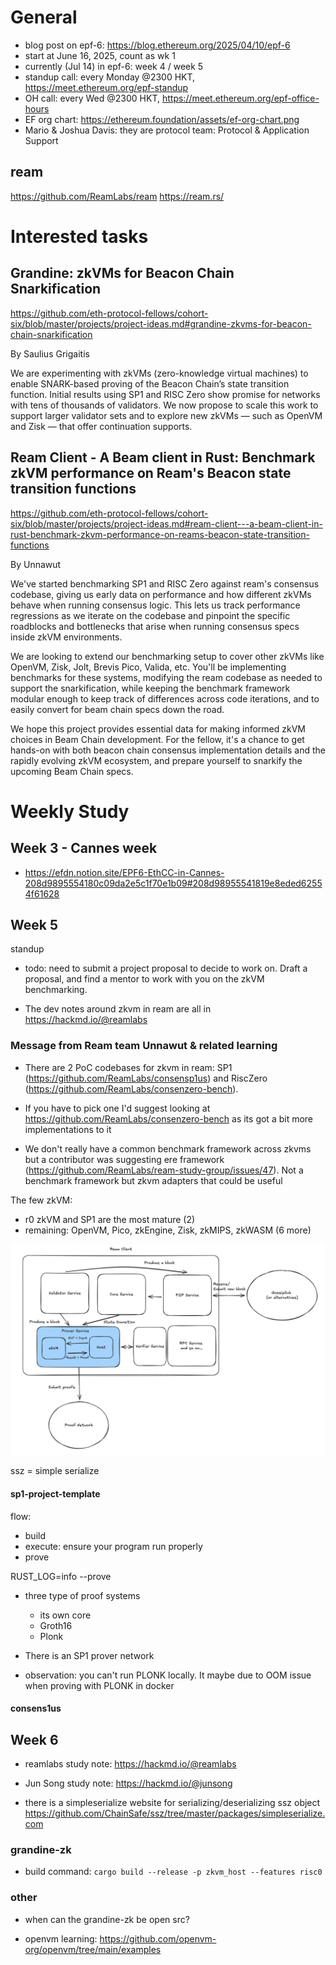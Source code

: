 # General

- blog post on epf-6: https://blog.ethereum.org/2025/04/10/epf-6
- start at June 16, 2025, count as wk 1
- currently (Jul 14) in epf-6: week 4 / week 5
- standup call: every Monday @2300 HKT, https://meet.ethereum.org/epf-standup
- OH call: every Wed @2300 HKT, https://meet.ethereum.org/epf-office-hours
- EF org chart: https://ethereum.foundation/assets/ef-org-chart.png
- Mario & Joshua Davis: they are protocol team: Protocol & Application Support

## ream

https://github.com/ReamLabs/ream
https://ream.rs/

# Interested tasks

## Grandine: zkVMs for Beacon Chain Snarkification
https://github.com/eth-protocol-fellows/cohort-six/blob/master/projects/project-ideas.md#grandine-zkvms-for-beacon-chain-snarkification

By Saulius Grigaitis

We are experimenting with zkVMs (zero-knowledge virtual machines) to enable SNARK-based proving of the Beacon Chain’s state transition function. Initial results using SP1 and RISC Zero show promise for networks with tens of thousands of validators. We now propose to scale this work to support larger validator sets and to explore new zkVMs — such as OpenVM and Zisk — that offer continuation supports.

## Ream Client - A Beam client in Rust: Benchmark zkVM performance on Ream's Beacon state transition functions

https://github.com/eth-protocol-fellows/cohort-six/blob/master/projects/project-ideas.md#ream-client---a-beam-client-in-rust-benchmark-zkvm-performance-on-reams-beacon-state-transition-functions

By Unnawut

We've started benchmarking SP1 and RISC Zero against ream's consensus codebase, giving us early data on performance and how different zkVMs behave when running consensus logic. This lets us track performance regressions as we iterate on the codebase and pinpoint the specific roadblocks and bottlenecks that arise when running consensus specs inside zkVM environments.

We are looking to extend our benchmarking setup to cover other zkVMs like OpenVM, Zisk, Jolt, Brevis Pico, Valida, etc. You'll be implementing benchmarks for these systems, modifying the ream codebase as needed to support the snarkification, while keeping the benchmark framework modular enough to keep track of differences across code iterations, and to easily convert for beam chain specs down the road.

We hope this project provides essential data for making informed zkVM choices in Beam Chain development. For the fellow, it's a chance to get hands-on with both beacon chain consensus implementation details and the rapidly evolving zkVM ecosystem, and prepare yourself to snarkify the upcoming Beam Chain specs.

# Weekly Study

## Week 3 - Cannes week

- https://efdn.notion.site/EPF6-EthCC-in-Cannes-208d9895554180c09da2e5c1f70e1b09#208d98955541819e8eded62554f61628

## Week 5
standup
  - todo: need to submit a project proposal to decide to work on. Draft a proposal, and find a mentor to work with you on the zkVM benchmarking.

- The dev notes around zkvm in ream are all in https://hackmd.io/@reamlabs

### Message from Ream team Unnawut & related learning

- There are 2 PoC codebases for zkvm in ream: SP1 (https://github.com/ReamLabs/consensp1us) and RiscZero (https://github.com/ReamLabs/consenzero-bench).

- If you have to pick one I'd suggest looking at https://github.com/ReamLabs/consenzero-bench as its got a bit more implementations to it

- We don't really have a common benchmark framework across zkvms but a contributor was suggesting ere framework (https://github.com/ReamLabs/ream-study-group/issues/47). Not a benchmark framework but zkvm adapters that could be useful

The few zkVM:
- r0 zkVM and SP1 are the most mature (2)
- remaining: OpenVM, Pico, zkEngine, Zisk, zkMIPS, zkWASM (6 more)

![rough architecture of a ream client with prover service](./asset/01-rough-rt-proving.png)

ssz = simple serialize

#### sp1-project-template

flow:
- build
- execute: ensure your program run properly
- prove

RUST_LOG=info <release-binary> --prove

- three type of proof systems
  - its own core
  - Groth16
  - Plonk

- There is an SP1 prover network
- observation: you can't run PLONK locally. It maybe due to OOM issue when proving with PLONK in docker

#### consens1us

## Week 6
- reamlabs study note: https://hackmd.io/@reamlabs
- Jun Song study note: https://hackmd.io/@junsong

- there is a simpleserialize website for serializing/deserializing ssz object
  https://github.com/ChainSafe/ssz/tree/master/packages/simpleserialize.com

### grandine-zk

- build command: `cargo build --release -p zkvm_host --features risc0`

### other
- when can the grandine-zk be open src?


- openvm learning:
  https://github.com/openvm-org/openvm/tree/main/examples
